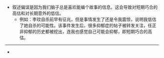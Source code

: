 - 叙述偏误是因为我们脑子总是喜欢能编个故事的信息。这会导致对短期巧合的高估和对长期意外的低估。
	- 例如：李玟自杀前早有征兆，但是事情发生了还是令我震惊，说明我低估了她自杀的可能性。该事件发生后，很多抑郁症的帖子被转发关注，任正非抑郁的历史都被挖出，连我也感觉自己可能会抑郁，即短期巧合的高估。
- --------
-